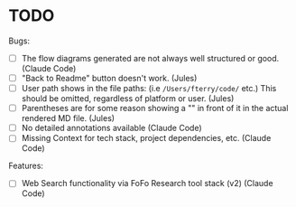 # TODO

Bugs:
- [ ] The flow diagrams generated are not always well structured or good. (Claude Code)
- [ ] "Back to Readme" button doesn't work. (Jules)
- [ ] User path shows in the file paths: (i.e `/Users/fterry/code/` etc.) This should be omitted, regardless of platform or user. (Jules)
- [ ] Parentheses are for some reason showing a "\" in front of it in the actual rendered MD file. (Jules)
- [ ] No detailed annotations available (Claude Code)
- [ ] Missing Context for tech stack, project dependencies, etc. (Claude Code)

Features:
- [ ] Web Search functionality via FoFo Research tool stack (v2) (Claude Code)


